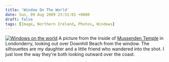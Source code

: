 ```yaml
---
title: 'Window On The World'
date: Sun, 09 Aug 2009 23:51:01 +0000
draft: false
tags: [Image, Northern Ireland, Photos, Windows]
---
```


[![Windows on the world](http://gerard.interwebworld.co.uk/files/2009/08/windows-over-the-world.jpg)](http://gerard.interwebworld.co.uk/files/2009/08/windows-over-the-world.jpg) A picture from the inside of [Mussenden Temple](http://gerard.interwebworld.co.uk/2009/mussenden-temple/ "Mussenden Temple") in Londonderry, looking out over Downhill Beach from the window. The silhouettes are my daughter and a little friend who wandered into the shot. I just love the way they're both looking outward over the coast.